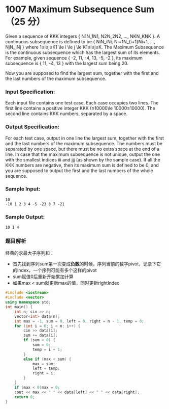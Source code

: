 # 1007 Maximum Subsequence Sum （25 分）

Given a sequence of KKK integers { N1N_1N​1​​, N2N_2N​2​​, ..., NKN_KN​K​​ }. A continuous subsequence is defined to be { NiN_iN​i​​, Ni+1N_{i+1}N​i+1​​, ..., NjN_jN​j​​ } where 1≤i≤j≤K1 \\le i \\le j \\le K1≤i≤j≤K. The Maximum Subsequence is the continuous subsequence which has the largest sum of its elements. For example, given sequence { -2, 11, -4, 13, -5, -2 }, its maximum subsequence is { 11, -4, 13 } with the largest sum being 20.

Now you are supposed to find the largest sum, together with the first and the last numbers of the maximum subsequence.

### Input Specification:

Each input file contains one test case. Each case occupies two lines. The first line contains a positive integer KKK (≤10000\\le 10000≤10000). The second line contains KKK numbers, separated by a space.

### Output Specification:

For each test case, output in one line the largest sum, together with the first and the last numbers of the maximum subsequence. The numbers must be separated by one space, but there must be no extra space at the end of a line. In case that the maximum subsequence is not unique, output the one with the smallest indices iii and jjj (as shown by the sample case). If all the KKK numbers are negative, then its maximum sum is defined to be 0, and you are supposed to output the first and the last numbers of the whole sequence.

### Sample Input:

    10
    -10 1 2 3 4 -5 -23 3 7 -21
    

### Sample Output:

    10 1 4

### 题目解析

经典的求最大子序列和：

- 首先找到序列sum第一次变成**负数**的时候，序列当前的数字pivot，记录下它的index，一个序列可能有多个这样的pivot
- sum赋值0后重新开始累加计算
- 如果max < sum就更新max的值，同时更新rightIndex

```C++
#include <iostream>
#include <vector>
using namespace std;
int main() {
	int n; cin >> n;
	vector<int> data(n);
	int max = -1, sum = 0, left = 0, right = n - 1, temp = 0;
	for (int i = 0; i < n; i++) {
		cin >> data[i];
		sum += data[i];
		if (sum < 0) {
			sum = 0;
			temp = i + 1;
		}
		else if (max < sum) {
			max = sum;
			left = temp;
			right = i;
		}
	}
	if (max < 0)max = 0;
	cout << max << " " << data[left] << " " << data[right];
	return 0;
}
```